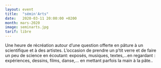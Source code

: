 ```yaml
---
layout: event
title:  "sémin'Arts"
date:   2020-03-11 20:00:00 +0200
month: mars-2020
image: seminarts.jpg
tarif: libre
---
```


Une heure de récréation autour d’une question offerte en pâture à un scientifique et à des artistes. L’occasion de prendre un p’tit verre et de faire un peu de science en écoutant: exposés, musiques, textes,…en regardant : expériences, dessins, films, danse,… en mettant parfois la main à la pâte..